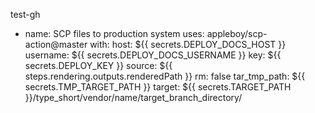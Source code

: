 test-gh

- name: SCP files to production system uses: appleboy/scp-action@master with:
  host: ${{ secrets.DEPLOY_DOCS_HOST }} username: ${{ secrets.DEPLOY_DOCS_USERNAME }} key: ${{ secrets.DEPLOY_KEY }} source: ${{ steps.rendering.outputs.renderedPath }} rm: false tar_tmp_path: ${{
  secrets.TMP_TARGET_PATH }} target: ${{ secrets.TARGET_PATH }}/type_short/vendor/name/target_branch_directory/
